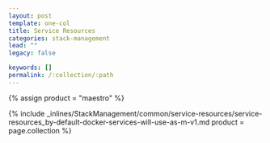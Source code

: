 ```yaml
---
layout: post
template: one-col
title: Service Resources
categories: stack-management
lead: ""
legacy: false

keywords: []
permalink: /:collection/:path
---
```



{% assign product = "maestro" %}

{% include _inlines/StackManagement/common/service-resources/service-resources_by-default-docker-services-will-use-as-m-v1.md  product = page.collection %}
